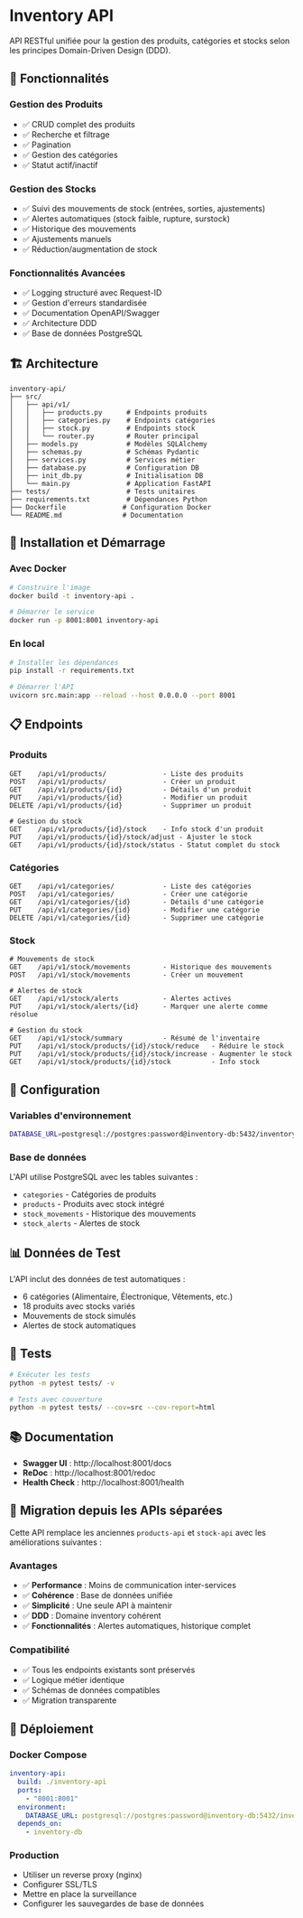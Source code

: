 # Inventory API

API RESTful unifiée pour la gestion des produits, catégories et stocks selon les principes Domain-Driven Design (DDD).

## 🎯 Fonctionnalités

### Gestion des Produits
- ✅ CRUD complet des produits
- ✅ Recherche et filtrage
- ✅ Pagination
- ✅ Gestion des catégories
- ✅ Statut actif/inactif

### Gestion des Stocks
- ✅ Suivi des mouvements de stock (entrées, sorties, ajustements)
- ✅ Alertes automatiques (stock faible, rupture, surstock)
- ✅ Historique des mouvements
- ✅ Ajustements manuels
- ✅ Réduction/augmentation de stock

### Fonctionnalités Avancées
- ✅ Logging structuré avec Request-ID
- ✅ Gestion d'erreurs standardisée
- ✅ Documentation OpenAPI/Swagger
- ✅ Architecture DDD
- ✅ Base de données PostgreSQL

## 🏗️ Architecture

```
inventory-api/
├── src/
│   ├── api/v1/
│   │   ├── products.py      # Endpoints produits
│   │   ├── categories.py    # Endpoints catégories
│   │   ├── stock.py         # Endpoints stock
│   │   └── router.py        # Router principal
│   ├── models.py            # Modèles SQLAlchemy
│   ├── schemas.py           # Schémas Pydantic
│   ├── services.py          # Services métier
│   ├── database.py          # Configuration DB
│   ├── init_db.py           # Initialisation DB
│   └── main.py              # Application FastAPI
├── tests/                   # Tests unitaires
├── requirements.txt         # Dépendances Python
├── Dockerfile              # Configuration Docker
└── README.md               # Documentation
```

## 🚀 Installation et Démarrage

### Avec Docker
```bash
# Construire l'image
docker build -t inventory-api .

# Démarrer le service
docker run -p 8001:8001 inventory-api
```

### En local
```bash
# Installer les dépendances
pip install -r requirements.txt

# Démarrer l'API
uvicorn src.main:app --reload --host 0.0.0.0 --port 8001
```

## 📋 Endpoints

### Produits
```
GET    /api/v1/products/              - Liste des produits
POST   /api/v1/products/              - Créer un produit
GET    /api/v1/products/{id}          - Détails d'un produit
PUT    /api/v1/products/{id}          - Modifier un produit
DELETE /api/v1/products/{id}          - Supprimer un produit

# Gestion du stock
GET    /api/v1/products/{id}/stock    - Info stock d'un produit
PUT    /api/v1/products/{id}/stock/adjust - Ajuster le stock
GET    /api/v1/products/{id}/stock/status - Statut complet du stock
```

### Catégories
```
GET    /api/v1/categories/            - Liste des catégories
POST   /api/v1/categories/            - Créer une catégorie
GET    /api/v1/categories/{id}        - Détails d'une catégorie
PUT    /api/v1/categories/{id}        - Modifier une catégorie
DELETE /api/v1/categories/{id}        - Supprimer une catégorie
```

### Stock
```
# Mouvements de stock
GET    /api/v1/stock/movements        - Historique des mouvements
POST   /api/v1/stock/movements        - Créer un mouvement

# Alertes de stock
GET    /api/v1/stock/alerts           - Alertes actives
PUT    /api/v1/stock/alerts/{id}      - Marquer une alerte comme résolue

# Gestion du stock
GET    /api/v1/stock/summary          - Résumé de l'inventaire
PUT    /api/v1/stock/products/{id}/stock/reduce   - Réduire le stock
PUT    /api/v1/stock/products/{id}/stock/increase - Augmenter le stock
GET    /api/v1/stock/products/{id}/stock          - Info stock
```

## 🔧 Configuration

### Variables d'environnement
```bash
DATABASE_URL=postgresql://postgres:password@inventory-db:5432/inventory_db
```

### Base de données
L'API utilise PostgreSQL avec les tables suivantes :
- `categories` - Catégories de produits
- `products` - Produits avec stock intégré
- `stock_movements` - Historique des mouvements
- `stock_alerts` - Alertes de stock

## 📊 Données de Test

L'API inclut des données de test automatiques :
- 6 catégories (Alimentaire, Électronique, Vêtements, etc.)
- 18 produits avec stocks variés
- Mouvements de stock simulés
- Alertes de stock automatiques

## 🧪 Tests

```bash
# Exécuter les tests
python -m pytest tests/ -v

# Tests avec couverture
python -m pytest tests/ --cov=src --cov-report=html
```

## 📚 Documentation

- **Swagger UI** : http://localhost:8001/docs
- **ReDoc** : http://localhost:8001/redoc
- **Health Check** : http://localhost:8001/health

## 🔄 Migration depuis les APIs séparées

Cette API remplace les anciennes `products-api` et `stock-api` avec les améliorations suivantes :

### Avantages
- ✅ **Performance** : Moins de communication inter-services
- ✅ **Cohérence** : Base de données unifiée
- ✅ **Simplicité** : Une seule API à maintenir
- ✅ **DDD** : Domaine inventory cohérent
- ✅ **Fonctionnalités** : Alertes automatiques, historique complet

### Compatibilité
- ✅ Tous les endpoints existants sont préservés
- ✅ Logique métier identique
- ✅ Schémas de données compatibles
- ✅ Migration transparente

## 🚀 Déploiement

### Docker Compose
```yaml
inventory-api:
  build: ./inventory-api
  ports:
    - "8001:8001"
  environment:
    DATABASE_URL: postgresql://postgres:password@inventory-db:5432/inventory_db
  depends_on:
    - inventory-db
```

### Production
- Utiliser un reverse proxy (nginx)
- Configurer SSL/TLS
- Mettre en place la surveillance
- Configurer les sauvegardes de base de données 